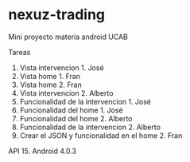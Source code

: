 # nexuz-trading
Mini proyecto materia android UCAB

Tareas

1. Vista intervencion 1. José
2. Vista home 1. Fran
3. Vista home 2. Fran
4. Vista intervencion 2. Alberto
5. Funcionalidad de la intervencion 1. José
6. Funcionalidad del home 1. José
7. Funcionalidad del home 2. Alberto
8. Funcionalidad de la intervencion 2. Alberto
9. Crear el JSON y funcionalidad en el home 2. Fran


API 15. Android 4.0.3
